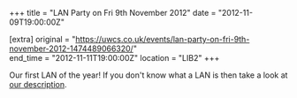 +++
title = "LAN Party on Fri 9th November 2012"
date = "2012-11-09T19:00:00Z"

[extra]
original = "https://uwcs.co.uk/events/lan-party-on-fri-9th-november-2012-1474489066320/"    
end_time = "2012-11-11T19:00:00Z"
location = "LIB2"
+++

Our first LAN of the year\! If you don't know what a LAN is then take a look at [our description](http://uwcs.co.uk/cms/about/gaming/lans/).

